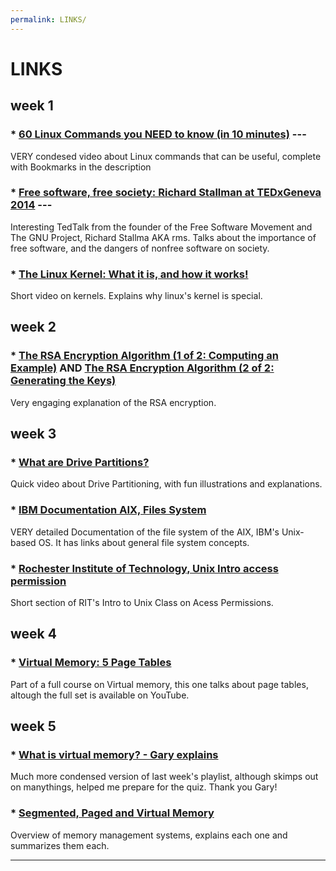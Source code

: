 ```yaml
---
permalink: LINKS/
---
```


# LINKS

## week 1
### * [60 Linux Commands you NEED to know (in 10 minutes)](https://www.youtube.com/watch?v=gd7BXuUQ91w) ---
VERY condesed video about Linux commands that can be useful, complete with Bookmarks in the description
<br>
### * [Free software, free society: Richard Stallman at TEDxGeneva 2014](https://www.youtube.com/watch?v=Ag1AKIl_2GM) ---
Interesting TedTalk from the founder of the Free Software Movement and The GNU Project, Richard Stallma AKA rms.
Talks about the importance of free software, and the dangers of nonfree software on society.
<br>
### * [The Linux Kernel: What it is, and how it works!](https://www.youtube.com/watch?v=JDfo2Lc7iLU)
Short video on kernels. Explains why linux's kernel is special.

## week 2
### * [The RSA Encryption Algorithm (1 of 2: Computing an Example)](https://www.youtube.com/watch?v=4zahvcJ9glg) AND [The RSA Encryption Algorithm (2 of 2: Generating the Keys)](https://www.youtube.com/watch?v=oOcTVTpUsPQ)
Very engaging explanation of the RSA encryption.

## week 3 
### * [What are Drive Partitions?](https://www.youtube.com/watch?v=AeUM4kR67XQ)
Quick video about Drive Partitioning, with fun illustrations and explanations.

### * [IBM Documentation AIX, Files System](https://www.ibm.com/docs/en/aix/7.1?topic=management-file-systems)
VERY detailed Documentation of the file system of the AIX, IBM's Unix-based OS. It has links about general file system concepts. 

### * [Rochester Institute of Technology, Unix Intro access permission](https://www.cis.rit.edu/class/simg211/unixintro/Access_Permissions.html)
Short section of RIT's Intro to Unix Class on Acess Permissions. 

## week 4 
### * [Virtual Memory: 5 Page Tables](https://www.youtube.com/watch?v=KNUJhZCQZ9c)
Part of a full course on Virtual memory, this one talks about page tables, altough the full set is available on YouTube.

## week 5
### * [What is virtual memory? -  Gary explains](https://www.youtube.com/watch?v=2quKyPnUShQ)
Much more condensed version of last week's playlist, although skimps out on manythings, helped me prepare for the quiz. Thank you Gary!

### * [Segmented, Paged and Virtual Memory](https://www.youtube.com/watch?v=p9yZNLeOj4s)
Overview of memory management systems, explains each one and summarizes them each.

<hr>
